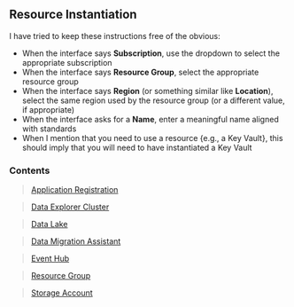 ## Resource Instantiation

I have tried to keep these instructions free of the obvious:

* When the interface says **Subscription**, use the dropdown to select the appropriate subscription
* When the interface says **Resource Group**, select the appropriate resource group
* When the interface says **Region** (or something similar like **Location**), select the same region used by the resource group (or a different value, if appropriate)
* When the interface asks for a **Name**, enter a meaningful name aligned with standards
* When I mention that you need to use a resource {e.g., a Key Vault}, this should imply that you will need to have instantiated a Key Vault

### Contents

> [Application Registration](PrepareResources_ApplicationRegistration.md)

> [Data Explorer Cluster](https://github.com/richchapler/AzureDataSolutions/wiki/Data-Explorer-Cluster)

> [Data Lake](PrepareResources_DataLake.md)

> [Data Migration Assistant](https://www.microsoft.com/en-us/download/details.aspx?id=53595)

> [Event Hub](https://github.com/richchapler/AzureDataSolutions/wiki/Event-Hub)

> [Resource Group](https://github.com/richchapler/AzureDataSolutions/wiki/Resource-Group)

> [Storage Account](https://github.com/richchapler/AzureDataSolutions/wiki/Storage-Account)

